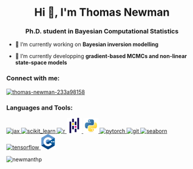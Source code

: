 <h1 align="center">Hi 👋, I'm Thomas Newman</h1>
<h3 align="center">Ph.D. student in Bayesian Computational Statistics</h3>

- 🔭 I’m currently working on **Bayesian inversion modelling**

- 🌱 I’m currently developping **gradient-based MCMCs and non-linear state-space models**

<h3 align="left">Connect with me:</h3>
<p align="left">
<a href="https://linkedin.com/in/thomas-newman-233a98158" target="blank"><img align="center" src="https://raw.githubusercontent.com/rahuldkjain/github-profile-readme-generator/master/src/images/icons/Social/linked-in-alt.svg" alt="thomas-newman-233a98158" height="30" width="40" /></a>
</p>

<h3 align="left">Languages and Tools:</h3>
<p align="left"> <a href="https://jax.readthedocs.io/en/latest/index.html" target="_blank" rel="noreferrer"> <img src="https://upload.wikimedia.org/wikipedia/commons/8/86/Google_JAX_logo.svg" alt="jax" width="40" height="40"/> </a> <a href="https://scikit-learn.org/" target="_blank" rel="noreferrer"> <img src="https://upload.wikimedia.org/wikipedia/commons/0/05/Scikit_learn_logo_small.svg" alt="scikit_learn" width="40" height="40"/> </a> <a href="https://www.r-project.org/" target="_blank" rel="noreferrer"> <img src="https://www.r-project.org/Rlogo.png" alt="r" width="40" height="40"/> </a> <a href="https://pandas.pydata.org/" target="_blank" rel="noreferrer"> <img src="https://raw.githubusercontent.com/devicons/devicon/2ae2a900d2f041da66e950e4d48052658d850630/icons/pandas/pandas-original.svg" alt="pandas" width="40" height="40"/> </a> <a href="https://www.python.org" target="_blank" rel="noreferrer"> <img src="https://raw.githubusercontent.com/devicons/devicon/master/icons/python/python-original.svg" alt="python" width="40" height="40"/> </a> <a href="https://pytorch.org/" target="_blank" rel="noreferrer"> <img src="https://www.vectorlogo.zone/logos/pytorch/pytorch-icon.svg" alt="pytorch" width="40" height="40"/> </a> <a href="https://git-scm.com/" target="_blank" rel="noreferrer"> <img src="https://www.vectorlogo.zone/logos/git-scm/git-scm-icon.svg" alt="git" width="40" height="40"/> </a> <a href="https://seaborn.pydata.org/" target="_blank" rel="noreferrer"> <img src="https://seaborn.pydata.org/_images/logo-mark-lightbg.svg" alt="seaborn" width="40" height="40"/> </a> <a href="https://www.tensorflow.org" target="_blank" rel="noreferrer"> <img src="https://www.vectorlogo.zone/logos/tensorflow/tensorflow-icon.svg" alt="tensorflow" width="40" height="40"/> </a> <a href="https://www.w3schools.com/cpp/" target="_blank" rel="noreferrer"> <img src="https://raw.githubusercontent.com/devicons/devicon/master/icons/cplusplus/cplusplus-original.svg" alt="cplusplus" width="40" height="40"/>  </a> </p>

<p><img align="center" src="https://github-readme-stats.vercel.app/api/top-langs?username=newmanthp&show_icons=true&locale=en&layout=compact" alt="newmanthp" /></p>
